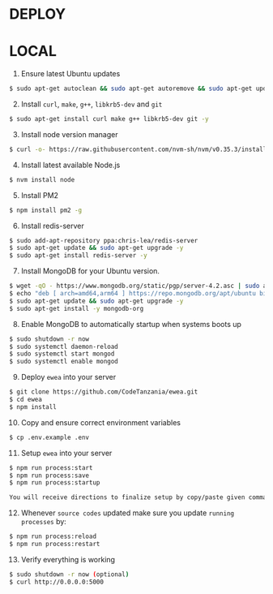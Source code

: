 # DEPLOY

# LOCAL

1. Ensure latest Ubuntu updates

```sh
$ sudo apt-get autoclean && sudo apt-get autoremove && sudo apt-get update && sudo apt-get upgrade -y
```

2. Install `curl`, `make`, `g++`, `libkrb5-dev` and `git`

```sh
$ sudo apt-get install curl make g++ libkrb5-dev git -y
```

3. Install node version manager

```sh
$ curl -o- https://raw.githubusercontent.com/nvm-sh/nvm/v0.35.3/install.sh | bash
```

4. Install latest available Node.js

```sh
$ nvm install node
```

5. Install PM2

```sh
$ npm install pm2 -g
```

6. Install redis-server

```sh
$ sudo add-apt-repository ppa:chris-lea/redis-server
$ sudo apt-get update && sudo apt-get upgrade -y
$ sudo apt-get install redis-server -y
```

7. Install MongoDB for your Ubuntu version.

```sh
$ wget -qO - https://www.mongodb.org/static/pgp/server-4.2.asc | sudo apt-key add -
$ echo "deb [ arch=amd64,arm64 ] https://repo.mongodb.org/apt/ubuntu bionic/mongodb-org/4.2 multiverse" | sudo tee /etc/apt/sources.list.d/mongodb-org-4.2.list
$ sudo apt-get update && sudo apt-get upgrade -y
$ sudo apt-get install -y mongodb-org
```

8. Enable MongoDB to automatically startup when systems boots up

```sh
$ sudo shutdown -r now
$ sudo systemctl daemon-reload
$ sudo systemctl start mongod
$ sudo systemctl enable mongod
```

9. Deploy `ewea` into your server

```sh
$ git clone https://github.com/CodeTanzania/ewea.git
$ cd ewea
$ npm install
```

10. Copy and ensure correct environment variables

```sh
$ cp .env.example .env
```

11. Setup `ewea` into your server

```sh
$ npm run process:start
$ npm run process:save
$ npm run process:startup

You will receive directions to finalize setup by copy/paste given commands.
```

12. Whenever `source codes` updated make sure you update `running processes` by:

```sh
$ npm run process:reload
$ npm run process:restart
```

13. Verify everything is working

```sh
$ sudo shutdown -r now (optional)
$ curl http://0.0.0.0:5000
```
